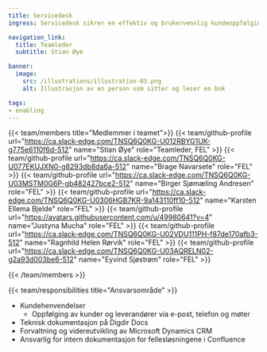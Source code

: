 ```yaml
---
title: Servicedesk
ingress: Servicedesk sikrer en effektiv og brukervennlig kundeoppfølging for alle våre fellesløsninger. Teamet er ansvarlig for onboarding av alle nye kunder og er hovedkontaktpunktet ut mot kunder og leverandører som har tatt i bruk løsningene.

navigation_link:
  title: Teamleder
  subtitle: Stian Øye

banner:
  image:
    src: /illustrations/illustration-03.png
    alt: Illustrasjon av en person som sitter og leser en bok

tags:
- enabling
---
```


{{< team/members title="Medlemmer i teamet">}}
{{< team/github-profile url="https://ca.slack-edge.com/TNSQ6Q0KG-U012RBYG1UK-g775e6110f6d-512" name="Stian Øye" role="Teamleder, FEL" >}}
{{< team/github-profile url="https://ca.slack-edge.com/TNSQ6Q0KG-U077EKUJXN0-g8293db8da6a-512" name="Brage Navarsete" role="FEL" >}}
{{< team/github-profile url="https://ca.slack-edge.com/TNSQ6Q0KG-U03MSTM0G6P-gb482427bce2-512" name="Birger Sjømæling Andresen" role="FEL" >}}
{{< team/github-profile url="https://ca.slack-edge.com/TNSQ6Q0KG-U0306HGB7KR-9a143110ff10-512" name="Karsten Ellema Bjelde" role="FEL" >}}
{{< team/github-profile url="https://avatars.githubusercontent.com/u/49980641?v=4" name="Justyna Mucha" role="FEL" >}}
{{< team/github-profile url="https://ca.slack-edge.com/TNSQ6Q0KG-U02VDU111PH-f87de170afb3-512" name="Ragnhild Helen Rørvik" role="FEL" >}}
{{< team/github-profile url="https://ca.slack-edge.com/TNSQ6Q0KG-U03AQRELN02-g2a93d003be6-512" name="Eyvind Sjøstrøm" role="FEL" >}}


{{< /team/members >}}

{{< team/responsibilities title="Ansvarsområde" >}}

- Kundehenvendelser
    - Oppfølging av kunder og leverandører via e-post, telefon og møter
- Teknisk dokumentasjon på Digdir Docs
- Forvaltning og videreutvikling av Microsoft Dynamics CRM
- Ansvarlig for intern dokumentasjon for fellesløsningene i Confluence

